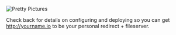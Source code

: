 ![Pretty Pictures](http://dexter.io/assets/logo.png)

Check back for details on configuring and deploying so you can get http://yourname.io to be your personal redirect + fileserver.
